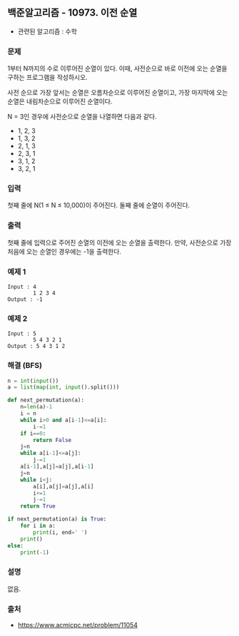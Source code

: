 ## 백준알고리즘 - 10973. 이전 순열

- 관련된 알고리즘 : 수학

### 문제

1부터 N까지의 수로 이루어진 순열이 있다. 이때, 사전순으로 바로 이전에 오는 순열을 구하는 프로그램을 작성하시오.

사전 순으로 가장 앞서는 순열은 오름차순으로 이루어진 순열이고, 가장 마지막에 오는 순열은 내림차순으로 이루어진 순열이다.

N = 3인 경우에 사전순으로 순열을 나열하면 다음과 같다.

- 1, 2, 3
- 1, 3, 2
- 2, 1, 3
- 2, 3, 1
- 3, 1, 2
- 3, 2, 1

### 입력

첫째 줄에 N(1 ≤ N ≤ 10,000)이 주어진다. 둘째 줄에 순열이 주어진다.

### 출력

첫째 줄에 입력으로 주어진 순열의 이전에 오는 순열을 출력한다. 만약, 사전순으로 가장 처음에 오는 순열인 경우에는 -1을 출력한다.

### 예제 1

```
Input : 4
        1 2 3 4
Output : -1
```

### 예제 2

```
Input : 5
        5 4 3 2 1
Output : 5 4 3 1 2
```

### 해결 (BFS)

```python
n = int(input())
a = list(map(int, input().split()))

def next_permutation(a):
    n=len(a)-1
    i = n
    while i>0 and a[i-1]<=a[i]:
        i-=1
    if i==0:
        return False
    j=n
    while a[i-1]<=a[j]:
        j-=1
    a[i-1],a[j]=a[j],a[i-1]
    j=n
    while i<j:
        a[i],a[j]=a[j],a[i]
        i+=1
        j-=1
    return True

if next_permutation(a) is True:
    for i in a:
        print(i, end=' ')
    print()
else:
    print(-1)
```

### 설명

없음.

### 출처

- https://www.acmicpc.net/problem/11054
